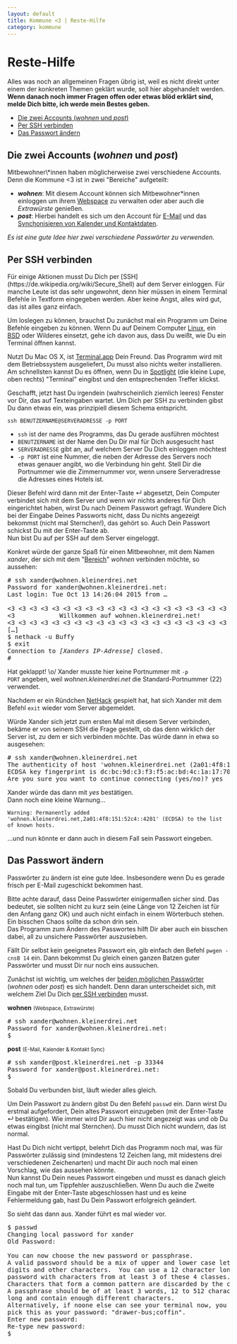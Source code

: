 ```yaml
---
layout: default
title: Kommune <3 | Reste-Hilfe
category: kommune
---
```

# Reste-Hilfe
Alles was noch an allgemeinen Fragen übrig ist, weil es nicht direkt unter einem der konkreten Themen geklärt wurde, soll hier abgehandelt werden.  
**Wenn danach noch immer Fragen offen oder etwas blöd erklärt sind, melde Dich bitte, ich werde mein Bestes geben.**

* [Die zwei Accounts (*wohnen* und *post*)](#zwei-accounts)
* [Per SSH verbinden](#ssh)
* [Das Passwort ändern](#passwort-aendern)

<h2 id="zwei-accounts">Die zwei Accounts (<em>wohnen</em> und <em>post</em>)</h2>
Mitbewohner\*innen haben möglicherweise zwei verschiedene Accounts. Denn die Kommune <span class="red-ish">&lt;3</span> ist in zwei "Bereiche" aufgeteilt:

* ***wohnen***: Mit diesem Account können sich Mitbewohner\*innen einloggen um ihrem [Webspace](/kommune/web) zu verwalten oder aber auch die *Extrawürste* genießen.
* ***post***: Hierbei handelt es sich um den Account für [E-Mail](kommune/email) und das [Synchonisieren von Kalender und Kontaktdaten](kommune/kontakt-kalender-sync).

*Es ist eine gute Idee hier zwei verschiedene Passwörter zu verwenden.*


<h2 id="ssh">Per SSH verbinden</h2>
Für einige Aktionen musst Du Dich per [SSH](https://de.wikipedia.org/wiki/Secure_Shell) auf dem Server einloggen. Für manche Leute ist das sehr ungewohnt, denn hier müssen in einem Terminal Befehle in Textform eingegeben werden. Aber keine Angst, alles wird gut, das ist alles ganz einfach.

Um loslegen zu können, brauchst Du zunächst mal ein Programm um Deine Befehle eingeben zu können. Wenn Du auf Deinem Computer [Linux](https://de.wikipedia.org/wiki/Linux), ein [BSD](https://de.wikipedia.org/wiki/Berkeley_Software_Distribution) oder Wilderes einsetzt, gehe ich davon aus, dass Du weißt, wie Du ein Terminal öffnen kannst.

Nutzt Du Mac OS X, ist [Terminal.app](https://de.wikipedia.org/wiki/Terminal_%28Mac_OS_X%29) Dein Freund. Das Programm wird mit dem Betriebssystem ausgeliefert, Du musst also nichts weiter installieren. Am schnellsten kannst Du es öffnen, wenn Du in [Spotlight](https://de.wikipedia.org/wiki/Spotlight_%28Software%29) (die kleine Lupe, oben rechts) "Terminal" eingibst und den entsprechenden Treffer klickst.

Geschafft, jetzt hast Du irgendein (wahrscheinlich ziemlich leeres) Fenster vor Dir, das auf Texteingaben wartet. Um Dich per SSH zu verbinden gibst Du dann etwas ein, was prinzipiell diesem Schema entspricht.

    ssh BENUTZERNAME@SERVERADRESSE -p PORT

* <code>ssh</code> ist der name des Programms, das Du gerade ausführen möchtest
* <code>BENUTZERNAME</code> ist der Name den Du Dir mal für Dich ausgesucht hast
* <code>SERVERADRESSE</code> gibt an, auf welchem Server Du Dich einloggen möchtest
* <code>-p PORT</code> ist eine Nummer, die neben der Adresse des Servers noch etwas genauer angibt, wo die Verbindung hin geht. Stell Dir die Portnummer wie die Zimmernummer vor, wenn unsere Serveradresse die Adresses eines Hotels ist.

Dieser Befehl wird dann mit der Enter-Taste ↵ abgesetzt, Dein Computer verbindet sich mit dem Server und wenn wir nichts anderes für Dich eingerichtet haben, wirst Du nach Deinem Passwort gefragt. Wundere Dich bei der Eingabe Deines Passworts nicht, dass Du nichts angezeigt bekommst (nicht mal Sternchen!), das gehört so. Auch Dein Passwort schickst Du mit der Enter-Taste ab.  
Nun bist Du auf per SSH auf dem Server eingeloggt.

Konkret würde der ganze Spaß für einen Mitbewohner, mit dem Namen *xander*, der sich mit dem "[Bereich](#zwei-accounts)" *wohnen* verbinden möchte, so aussehen:

<pre>
# <span class="red-ish">ssh xander@wohnen.kleinerdrei.net</span>
Password for xander@wohnen.kleinerdrei.net:
Last login: Tue Oct 13 14:26:04 2015 from …

&lt;3 &lt;3 &lt;3 &lt;3 &lt;3 &lt;3 &lt;3 &lt;3 &lt;3 &lt;3 &lt;3 &lt;3 &lt;3 &lt;3 &lt;3 &lt;3 &lt;3 &lt;3 &lt;3 &lt;3 &lt;3 &lt;3 &lt;3
&lt;3            Willkommen auf wohnen.kleinerdrei.net!              &lt;3
&lt;3 &lt;3 &lt;3 &lt;3 &lt;3 &lt;3 &lt;3 &lt;3 &lt;3 &lt;3 &lt;3 &lt;3 &lt;3 &lt;3 &lt;3 &lt;3 &lt;3 &lt;3 &lt;3 &lt;3 &lt;3 &lt;3 &lt;3
[…]
$ <span class="red-ish">nethack -u Buffy</span>
$ <span class="red-ish">exit</span>
Connection to <em>[Xanders IP-Adresse]</em> closed.
#
</pre>

Hat geklappt! \o/
Xander musste hier keine Portnummer mit <code>-p PORT</code> angeben, weil *wohnen.kleinerdrei.net* die Standard-Portnummer (22) verwendet.

Nachdem er ein Ründchen [NetHack](https://de.wikipedia.org/wiki/NetHack) gespielt hat, hat sich Xander mit dem Befehl <code>exit</code> wieder vom Server abgemeldet.

Würde Xander sich jetzt zum ersten Mal mit diesem Server verbinden, bekäme er von seinem SSH die Frage gestellt, ob das denn wirklich der Server ist, zu dem er sich verbinden möchte. Das würde dann in etwa so ausgesehen:

<pre>
# <span class="red-ish">ssh xander@wohnen.kleinerdrei.net</span>
The authenticity of host 'wohnen.kleinerdrei.net (2a01:4f8:151:52c4::4201)' can't be established.
ECDSA key fingerprint is dc:bc:9d:c3:f3:f5:ac:bd:4c:1a:17:70:ba:46:72:da.
Are you sure you want to continue connecting (yes/no)? <span class="red-ish">yes</span>
</pre>

Xander würde das dann mit *yes* bestätigen.  
Dann noch eine kleine Warnung…

    Warning: Permanently added 'wohnen.kleinerdrei.net,2a01:4f8:151:52c4::4201' (ECDSA) to the list of known hosts.

…und nun könnte er dann auch in diesem Fall sein Passwort eingeben.

<h2 id="passwort-aendern">Das Passwort ändern</h2>
Passwörter zu ändern ist eine gute Idee. Insbesondere wenn Du es gerade frisch per E-Mail zugeschickt bekommen hast.

Bitte achte darauf, dass Deine Passwörter einigermaßen sicher sind. Das bedeutet, sie sollten nicht zu kurz sein (eine Länge von 12 Zeichen ist für den Anfang ganz OK) und auch nicht einfach in einem Wörterbuch stehen. Ein bisschen Chaos sollte da schon drin sein.  
Das Programm zum Ändern des Passwortes hilft Dir aber auch ein bisschen dabei, all zu unsichere Passwörter auszusieben.

Fällt Dir selbst kein geeignetes Passwort ein, gib einfach den Befehl <code>pwgen -cnsB 14</code> ein. Dann bekommst Du gleich einen ganzen Batzen guter Passwörter und musst Dir nur noch eins aussuchen.

Zunächst ist wichtig, um welches der [beiden möglichen Passwörter](#zwei-accounts) (*wohnen* oder *post*) es sich handelt. Denn daran unterscheidet sich, mit welchem Ziel Du Dich [per SSH verbinden](#ssh) musst.

**wohnen** <small>(Webspace, Extrawürste)</small>

<pre>
# <span class="red-ish">ssh xander@wohnen.kleinerdrei.net</span>
Password for xander@wohnen.kleinerdrei.net:
$ 
</pre>

**post** <small>(E-Mail, Kalender &amp; Kontakt Sync)</small>

<pre>
# <span class="red-ish">ssh xander@post.kleinerdrei.net -p 33344</span>
Password for xander@post.kleinerdrei.net:
$ 
</pre>

Sobald Du verbunden bist, läuft wieder alles gleich.

Um Dein Passwort zu ändern gibst Du den Befehl <code>passwd</code> ein. Dann wirst Du erstmal aufgefordert, Dein altes Passwort einzugeben (mit der Enter-Taste ↵ bestätigen). Wie immer wird Dir auch hier nicht angezeigt was und ob Du etwas eingibst (nicht mal Sternchen). Du musst Dich nicht wundern, das ist normal.

Hast Du Dich nicht vertippt, belehrt Dich das Programm noch mal, was für Passwörter zulässig sind (mindestens 12 Zeichen lang, mit midestens drei verschiedenen Zeichenarten) und macht Dir auch noch mal einen Vorschlag, wie das aussehen könnte.  
Nun kannst Du Dein neues Passwort eingeben und musst es danach gleich noch mal tun, um Tippfehler auszuschließen. Wenn Du auch die Zweite Eingabe mit der Enter-Taste abgeschlossen hast und es keine Fehlermeldung gab, hast Du Dein Passwort erfolgreich geändert.

So sieht das dann aus. Xander führt es mal wieder vor.

<pre>
$ <span class="red-ish">passwd</span>
Changing local password for xander
Old Password: 

You can now choose the new password or passphrase.
A valid password should be a mix of upper and lower case letters,
digits and other characters.  You can use a 12 character long
password with characters from at least 3 of these 4 classes.
Characters that form a common pattern are discarded by the check.
A passphrase should be of at least 3 words, 12 to 512 characters
long and contain enough different characters.
Alternatively, if noone else can see your terminal now, you can
pick this as your password: "drawer-bus;coffin".
Enter new password: 
Re-type new password: 
$ 
</pre>
